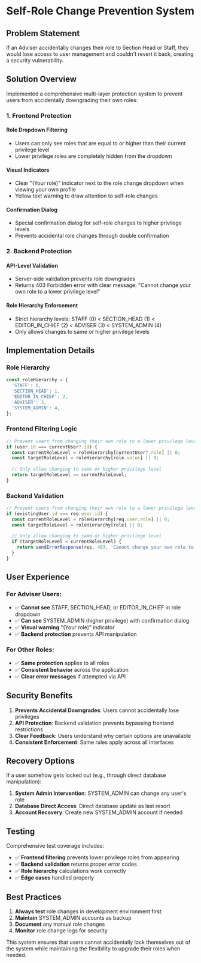 # Self-Role Change Prevention System

## Problem Statement

If an Adviser accidentally changes their role to Section Head or Staff, they would lose access to user management and couldn't revert it back, creating a security vulnerability.

## Solution Overview

Implemented a comprehensive multi-layer protection system to prevent users from accidentally downgrading their own roles:

### 1. Frontend Protection

#### **Role Dropdown Filtering**
- Users can only see roles that are equal to or higher than their current privilege level
- Lower privilege roles are completely hidden from the dropdown

#### **Visual Indicators**
- Clear "(Your role)" indicator next to the role change dropdown when viewing your own profile
- Yellow text warning to draw attention to self-role changes

#### **Confirmation Dialog**
- Special confirmation dialog for self-role changes to higher privilege levels
- Prevents accidental role changes through double confirmation

### 2. Backend Protection

#### **API-Level Validation**
- Server-side validation prevents role downgrades
- Returns 403 Forbidden error with clear message: "Cannot change your own role to a lower privilege level"

#### **Role Hierarchy Enforcement**
- Strict hierarchy levels: STAFF (0) < SECTION_HEAD (1) < EDITOR_IN_CHIEF (2) < ADVISER (3) < SYSTEM_ADMIN (4)
- Only allows changes to same or higher privilege levels

## Implementation Details

### Role Hierarchy
```javascript
const roleHierarchy = {
  'STAFF': 0,
  'SECTION_HEAD': 1,
  'EDITOR_IN_CHIEF': 2,
  'ADVISER': 3,
  'SYSTEM_ADMIN': 4,
};
```

### Frontend Filtering Logic
```javascript
// Prevent users from changing their own role to a lower privilege level
if (user.id === currentUser?.id) {
  const currentRoleLevel = roleHierarchy[currentUser?.role] || 0;
  const targetRoleLevel = roleHierarchy[role.value] || 0;
  
  // Only allow changing to same or higher privilege level
  return targetRoleLevel >= currentRoleLevel;
}
```

### Backend Validation
```javascript
// Prevent users from changing their own role to a lower privilege level
if (existingUser.id === req.user.id) {
  const currentRoleLevel = roleHierarchy[req.user.role] || 0;
  const targetRoleLevel = roleHierarchy[role] || 0;
  
  // Only allow changing to same or higher privilege level
  if (targetRoleLevel < currentRoleLevel) {
    return sendErrorResponse(res, 403, 'Cannot change your own role to a lower privilege level');
  }
}
```

## User Experience

### For Adviser Users:
- ✅ **Cannot see** STAFF, SECTION_HEAD, or EDITOR_IN_CHIEF in role dropdown
- ✅ **Can see** SYSTEM_ADMIN (higher privilege) with confirmation dialog
- ✅ **Visual warning** "(Your role)" indicator
- ✅ **Backend protection** prevents API manipulation

### For Other Roles:
- ✅ **Same protection** applies to all roles
- ✅ **Consistent behavior** across the application
- ✅ **Clear error messages** if attempted via API

## Security Benefits

1. **Prevents Accidental Downgrades**: Users cannot accidentally lose privileges
2. **API Protection**: Backend validation prevents bypassing frontend restrictions
3. **Clear Feedback**: Users understand why certain options are unavailable
4. **Consistent Enforcement**: Same rules apply across all interfaces

## Recovery Options

If a user somehow gets locked out (e.g., through direct database manipulation):

1. **System Admin Intervention**: SYSTEM_ADMIN can change any user's role
2. **Database Direct Access**: Direct database update as last resort
3. **Account Recovery**: Create new SYSTEM_ADMIN account if needed

## Testing

Comprehensive test coverage includes:
- ✅ **Frontend filtering** prevents lower privilege roles from appearing
- ✅ **Backend validation** returns proper error codes
- ✅ **Role hierarchy** calculations work correctly
- ✅ **Edge cases** handled properly

## Best Practices

1. **Always test** role changes in development environment first
2. **Maintain** SYSTEM_ADMIN accounts as backup
3. **Document** any manual role changes
4. **Monitor** role change logs for security

This system ensures that users cannot accidentally lock themselves out of the system while maintaining the flexibility to upgrade their roles when needed.
